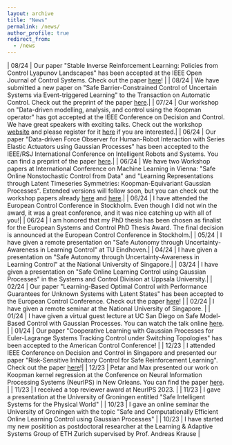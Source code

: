 ```yaml
---
layout: archive
title: "News"
permalink: /news/
author_profile: true
redirect_from:
  - /news
---
```


<style>
table, td, th {
   border: none!important;
}
</style>
| 08/24 | Our paper "Stable Inverse Reinforcement Learning: Policies from Control Lyapunov Landscapes" has been accepted at the IEEE Open Journal of Control Systems. Check out the paper [here](https://ieeexplore.ieee.org/stamp/stamp.jsp?tp=&arnumber=10643266)! |
| 08/24 | We have submitted a new paper on "Safe Barrier-Constrained Control of Uncertain Systems via Event-triggered Learning" to the Transaction on Automatic Control. Check out the preprint of the paper [here](https://arxiv.org/pdf/2408.16144).|
| 07/24 | Our workshop on "Data-driven modelling, analysis, and control using the Koopman operator" has got accepted at the IEEE Conference on Decision and Control. We have great speakers with exciting talks. Check out the workshop [website](https://www.tu-ilmenau.de/cdc24) and please register for it [here](https://cdc2024.ieeecss.org/registration) if you are interested.|
| 06/24 | Our paper "Data-driven Force Observer for Human-Robot Interaction with Series Elastic Actuators using Gaussian Processes" has been accepted to the IEEE/RSJ International Conference on Intelligent Robots and Systems. You can find a preprint of the paper [here](https://arxiv.org/pdf/2405.08711).|
| 06/24 | We have two Workshop papers at International Conference on Machine Learning in Vienna: "Safe Online Nonstochastic Control from Data" and "Learning Representations through Latent Timeseries Symmetries: Koopman-Equivariant Gaussian Processes". Extended versions will follow soon, but you can check out the workshop papers already [here](https://openreview.net/pdf?id=pteiJvs060) and [here](https://openreview.net/pdf?id=9qDuVMAxK3).|
| 06/24 | I have attended the European Control Conference in Stockholm. Even though I did not win the award, it was a great conference, and it was nice catching up with all of you!|
| 06/24 | I am honored that my PhD thesis has been chosen as finalist for the European Systems and Control PhD Thesis Award. The final decision is announced at the European Control Conference in Stockholm.|
| 05/24 | I have given a remote presentation on "Safe Autonomy through Uncertainty-Awareness in Learning Control" at TU Eindhoven.|
| 04/24 | I have given a presentation on "Safe Autonomy through Uncertainty-Awareness in Learning Control" at the National University of Singapore.|
| 03/24 | I have given a presentation on "Safe Online Learning Control using Gaussian Processes" in the Systems and Control Division at Uppsala University.|
| 02/24 | Our paper "Learning-Based Optimal Control with Performance Guarantees for Unknown Systems with Latent States" has been accepted to the European Control Conference. Check out the paper [here](https://arxiv.org/pdf/2303.17963)! |
| 02/24 | I have given a remote seminar at the National University of Singapore. |
| 01/24 | I have given a virtual guest lecture at UC San Diego on Safe Model-Based Control with Gaussian Processes. You can watch the talk online [here](https://youtu.be/0LoYwunmKDg?si=TF_zmGJE-8u_0Bwh). |
| 01/24 | Our paper "Cooperative Learning with Gaussian Processes for Euler-Lagrange Systems Tracking Control under Switching Topologies" has been accepted to the American Control Conference! |
| 12/23 | I attended IEEE Conference on Decision and Control in Singapore and presented our paper "Risk-Sensitive Inhibitory Control for Safe Reinforcement Learning". Check out the paper [here](https://arxiv.org/pdf/2310.01538.pdf)!|
| 12/23 | Petar and Max presented our work on Koopman kernel regression at the Conference on Neural Information Processing Systems (NeurIPS) in New Orleans. You can find the paper [here](https://arxiv.org/pdf/2305.16215). |
| 11/23 | I received a top reviewer award at NeurIPS 2023. |
| 11/23 | I gave a presentation at the University of Groningen entitled "Safe Intelligent Systems for the Physical World" |
| 10/23 | I gave an online seminar the University of Groningen with the topic "Safe and Computationally Efficient Online Learning Control using Gaussian Processes" |
| 10/23 | I have started my new positition as postdoctoral researcher at the Learning & Adaptive Systems Group of ETH Zurich supervised by Prof. Andreas Krause |